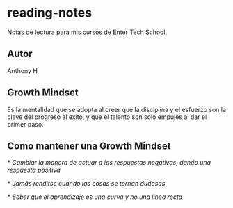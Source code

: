 # reading-notes
Notas de lectura para mis cursos de Enter Tech School.
## Autor  
Anthony H  
## Growth Mindset 
Es la mentalidad que se adopta al creer que la disciplina y el esfuerzo son la clave del progreso al exito, y que el talento son solo empujes al dar el primer paso.
## **Como mantener una Growth Mindset**
\* *Cambiar la manera de actuar a las respuestas negativas, dando una respuesta positiva*  

\* *Jamás rendirse cuando las cosas se tornan dudosas*

\* *Saber que el aprendizaje es una curva y no una linea recta*
